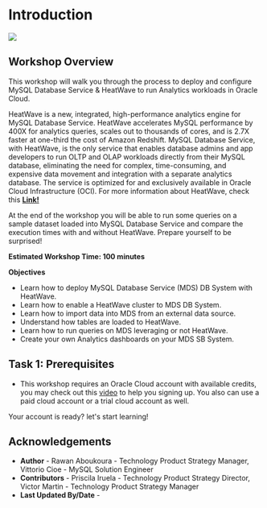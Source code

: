 # Introduction

![](./images/Intro.png)

## **Workshop Overview**

This workshop will walk you through the process to deploy and configure MySQL Database Service & HeatWave to run Analytics workloads in Oracle Cloud. 
 
HeatWave is a new, integrated, high-performance analytics engine for MySQL Database Service. HeatWave accelerates MySQL performance by 400X for analytics queries, scales out to thousands of cores, and is 2.7X faster at one-third the cost of Amazon Redshift. MySQL Database Service, with HeatWave, is the only service that enables database admins and app developers to run OLTP and OLAP workloads directly from their MySQL database, eliminating the need for complex, time-consuming, and expensive data movement and integration with a separate analytics database. The service is optimized for and exclusively available in Oracle Cloud Infrastructure (OCI). For more information about HeatWave, check this **[Link!](https://www.oracle.com/ie/mysql/heatwave/)**
 
At the end of the workshop you will be able to run some queries on a sample dataset loaded into MySQL Database Service and compare the execution times with and without HeatWave. Prepare yourself to be surprised! 
 
**Estimated Workshop Time: 100 minutes**

**Objectives**

-	Learn how to deploy MySQL Database Service (MDS) DB System with HeatWave.
-	Learn how to enable a HeatWave cluster to MDS DB System.
-	Learn how to import data into MDS from an external data source.
-	Understand how tables are loaded to HeatWave.
-	Learn how to run queries on MDS leveraging or not HeatWave.
-   Create your own Analytics dashboards on your MDS SB System.


## **Task 1:** Prerequisites

-  This workshop requires an Oracle Cloud account with available credits, you may check out this <a href="https://www.youtube.com/watch?v=4U-0SumNz6w" target="_blank">video</a> to help you signing up. You also can use a paid cloud account or a trial cloud account as well.
  
  [](youtube:4U-0SumNz6w)


    
Your account is ready? let's start learning!

## **Acknowledgements**
- **Author** - Rawan Aboukoura - Technology Product Strategy Manager, Vittorio Cioe - MySQL Solution Engineer
- **Contributors** - Priscila Iruela - Technology Product Strategy Director, Victor Martin - Technology Product Strategy Manager 
- **Last Updated By/Date** -